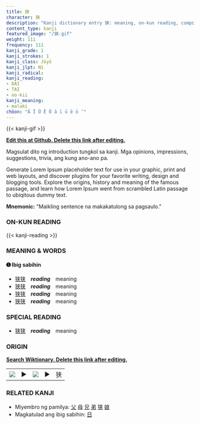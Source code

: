 ```yaml
---
title: 狭
character: 狭
description: "Kanji dictionary entry 狭: meaning, on-kun reading, compounds, origin, related kanji"
content_type: kanji
featured_image: "/狭.gif"
weight: 111
frequency: 111
kanji_grade: 1
kanji_strokes: 1
kanji_class: Jōyō
kanji_jlpt: N1
kanji_radical: 
kanji_reading: 
- DAI
- TAI
- oo-kii
kanji_meaning:
- malaki
chōon: "Ā Ī Ū Ē Ō ā ī ū ē ō ’"
---
```

[//]: # (Don't edit the line below. Kanji animated GIF code is automatically generated.)
{{< kanji-gif >}}

[//]: # (Edit below this line.)

**[Edit this at Github. Delete this link after editing.](https://github.com/tim0g/tim/tree/main/content/kanji/狭/index.md)**

Magsulat dito ng introduction tungkol sa kanji. Mga opinions, impressions, suggestions, trivia, ang kung ano-ano pa.

Generate Lorem Ipsum placeholder text for use in your graphic, print and web layouts, and discover plugins for your favorite writing, design and blogging tools. Explore the origins, history and meaning of the famous passage, and learn how Lorem Ipsum went from scrambled Latin passage to ubiqitous dummy text.
 
**Mnemonic:** "Maikling sentence na makakatulong sa pagsaulo."

### ON-KUN READING

[//]: # (Don't edit the line below. ON-KUN READING code is automatically generated.)
{{< kanji-reading >}}

### MEANING & WORDS

#### ➊ **Ibig sabihin**
  - [狭](../狭)[狭](../狭)　***reading***　meaning
  - [狭](../狭)[狭](../狭)　***reading***　meaning
  - [狭](../狭)[狭](../狭)　***reading***　meaning
  - [狭](../狭)[狭](../狭)　***reading***　meaning

### SPECIAL READING
  - [狭](../狭)[狭](../狭)　***reading***　meaning

### ORIGIN

**[Search Wiktionary. Delete this link after editing.](https://wiktionary.org/wiki/狭)**
<table class="kanji-table"><tr><td>
<img src="60px-狭-bronze.svg.png">
</td><td>▶</td><td>
<img src="60px-狭-oracle.svg.png">
</td><td>▶</td>
<td class="kanji-origin">狭</td>
</tr></table>

### RELATED KANJI
- Miyembro ng pamilya: [父](../父) [母](../母) [兄](../兄) [弟](../弟) [狭](../狭) [娘](../娘)
- Magkatulad ang ibig sabihin: [日](../日)
